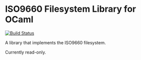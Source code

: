 ISO9660 Filesystem Library for OCaml
====================================

[![Build Status](https://travis-ci.org/jonludlam/ocaml-iso9660.png?branch=master)](https://travis-ci.org/jonludlam/ocaml-iso9660)

A library that implements the ISO9660 filesystem.

Currently read-only.
